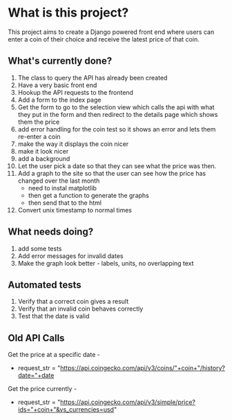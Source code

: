 # What is this project?

This project aims to create a Django powered front end where users can enter a coin of their choice and receive the latest price of that coin. 

## What's currently done?

1. The class to query the API has already been created
2. Have a very basic front end
3. Hookup the API requests to the frontend
4. Add a form to the index page
5. Get the form to go to the selection view which calls the api with what they put in the form and then redirect to the details page which shows them the price
6. add error handling for the coin test so it shows an error and lets them re-enter a coin
7. make the way it displays the coin nicer
8. make it look nicer
9. add a background
10. Let the user pick a date so that they can see what the price was then.
11. Add a graph to the site so that the user can see how the price has changed over the last month
    - need to instal matplotlib
    - then get a function to generate the graphs 
    - then send that to the html 
12. Convert unix timestamp to normal times

## What needs doing?

1. add some tests
2. Add error messages for invalid dates
3. Make the graph look better - labels, units, no overlapping text

## Automated tests

1. Verify that a correct coin gives a result
2. Verify that an invalid coin behaves correctly
3. Test that the date is valid 


## Old API Calls

Get the price at a specific date - 
- request_str = "https://api.coingecko.com/api/v3/coins/"+coin+"/history?date="+date

Get the price currently - 
- request_str = "https://api.coingecko.com/api/v3/simple/price?ids="+coin+"&vs_currencies=usd"